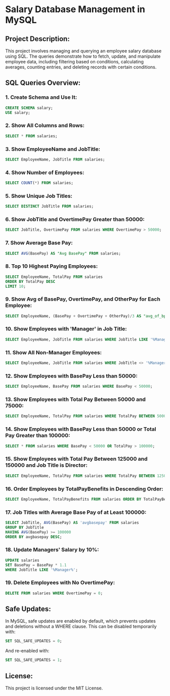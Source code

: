
# Salary Database Management in MySQL

## Project Description:
This project involves managing and querying an employee salary database using SQL. The queries demonstrate how to fetch, update, and manipulate employee data, including filtering based on conditions, calculating averages, counting entries, and deleting records with certain conditions.

## SQL Queries Overview:

### 1. **Create Schema and Use It:**
```sql
CREATE SCHEMA salary;
USE salary;
```

### 2. **Show All Columns and Rows:**
```sql
SELECT * FROM salaries;
```

### 3. **Show EmployeeName and JobTitle:**
```sql
SELECT EmployeeName, JobTitle FROM salaries;
```

### 4. **Show Number of Employees:**
```sql
SELECT COUNT(*) FROM salaries;
```

### 5. **Show Unique Job Titles:**
```sql
SELECT DISTINCT JobTitle FROM salaries;
```

### 6. **Show JobTitle and OvertimePay Greater than 50000:**
```sql
SELECT JobTitle, OvertimePay FROM salaries WHERE OvertimePay > 50000;
```

### 7. **Show Average Base Pay:**
```sql
SELECT AVG(BasePay) AS "Avg BasePay" FROM salaries;
```

### 8. **Top 10 Highest Paying Employees:**
```sql
SELECT EmployeeName, TotalPay FROM salaries
ORDER BY TotalPay DESC
LIMIT 10;
```

### 9. **Show Avg of BasePay, OvertimePay, and OtherPay for Each Employee:**
```sql
SELECT EmployeeName, (BasePay + OvertimePay + OtherPay)/3 AS "avg_of_bp_op_ot" FROM salaries;
```

### 10. **Show Employees with 'Manager' in Job Title:**
```sql
SELECT EmployeeName, JobTitle FROM salaries WHERE JobTitle LIKE '%Manager%';
```

### 11. **Show All Non-Manager Employees:**
```sql
SELECT EmployeeName, JobTitle FROM salaries WHERE JobTitle <> '%Manager%';
```

### 12. **Show Employees with BasePay Less than 50000:**
```sql
SELECT EmployeeName, BasePay FROM salaries WHERE BasePay < 50000;
```

### 13. **Show Employees with Total Pay Between 50000 and 75000:**
```sql
SELECT EmployeeName, TotalPay FROM salaries WHERE TotalPay BETWEEN 50000 AND 75000;
```

### 14. **Show Employees with BasePay Less than 50000 or Total Pay Greater than 100000:**
```sql
SELECT * FROM salaries WHERE BasePay < 50000 OR TotalPay > 100000;
```

### 15. **Show Employees with Total Pay Between 125000 and 150000 and Job Title is Director:**
```sql
SELECT EmployeeName, TotalPay FROM salaries WHERE TotalPay BETWEEN 125000 AND 150000 AND JobTitle LIKE '%Director%';
```

### 16. **Order Employees by TotalPayBenefits in Descending Order:**
```sql
SELECT EmployeeName, TotalPayBenefits FROM salaries ORDER BY TotalPayBenefits DESC;
```

### 17. **Job Titles with Average Base Pay of at Least 100000:**
```sql
SELECT JobTitle, AVG(BasePay) AS 'avgbasepay' FROM salaries
GROUP BY JobTitle
HAVING AVG(BasePay) >= 100000
ORDER BY avgbasepay DESC;
```

### 18. **Update Managers' Salary by 10%:**
```sql
UPDATE salaries
SET BasePay = BasePay * 1.1
WHERE JobTitle LIKE '%Manager%';
```

### 19. **Delete Employees with No OvertimePay:**
```sql
DELETE FROM salaries WHERE OvertimePay = 0;
```

## Safe Updates:
In MySQL, safe updates are enabled by default, which prevents updates and deletions without a WHERE clause. This can be disabled temporarily with:
```sql
SET SQL_SAFE_UPDATES = 0;
```
And re-enabled with:
```sql
SET SQL_SAFE_UPDATES = 1;
```

## License:
This project is licensed under the MIT License.

